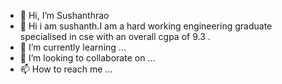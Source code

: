 - 👋 Hi, I’m Sushanthrao
- 👀 Hi i am sushanth.I am a hard working engineering graduate specialised in cse with an overall cgpa of 9.3 .
- 🌱 I’m currently learning ...
- 💞️ I’m looking to collaborate on ...
- 📫 How to reach me ...

<!---
Sushanthrao2001/Sushanthrao2001 is a ✨ special ✨ repository because its `README.md` (this file) appears on your GitHub profile.
You can click the Preview link to take a look at your changes.
--->
